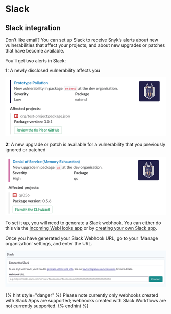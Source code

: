# Slack

## Slack integration

Don’t like email? You can set up Slack to receive Snyk’s alerts about new vulnerabilities that affect your projects, and about new upgrades or patches that have become available.

You’ll get two alerts in Slack:

**1:** A newly disclosed vulnerability affects you

![](<../../.gitbook/assets/image (23) (1).png>)

**2:** A new upgrade or patch is available for a vulnerability that you previously ignored or patched

![](<../../.gitbook/assets/image (22) (1).png>)

To set it up, you will need to generate a Slack webhook. You can either do this via the [Incoming WebHooks app](https://slack.com/apps/A0F7XDUAZ-incoming-webhooks) or by [creating your own Slack app](https://api.slack.com/incoming-webhooks).

Once you have generated your Slack Webhook URL, go to your 'Manage organization’ settings, and enter the URL.

![](<../../.gitbook/assets/image (24).png>)

{% hint style="danger" %}
Please note currently only webhooks created with Slack Apps are supported; webhooks created with Slack Workflows are not currently supported.
{% endhint %}
